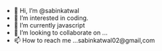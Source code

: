 - 👋 Hi, I’m @sabinkatwal
- 👀 I’m interested in coding.
- 🌱 I’m currently javascript
- 💞️ I’m looking to collaborate on ...
- 📫 How to reach me ...sabinkatwal02@gmail,com

<!---
sabinkatwal/sabinkatwal is a ✨ special ✨ repository because its `README.md` (this file) appears on your GitHub profile.
You can click the Preview link to take a look at your changes.
--->
